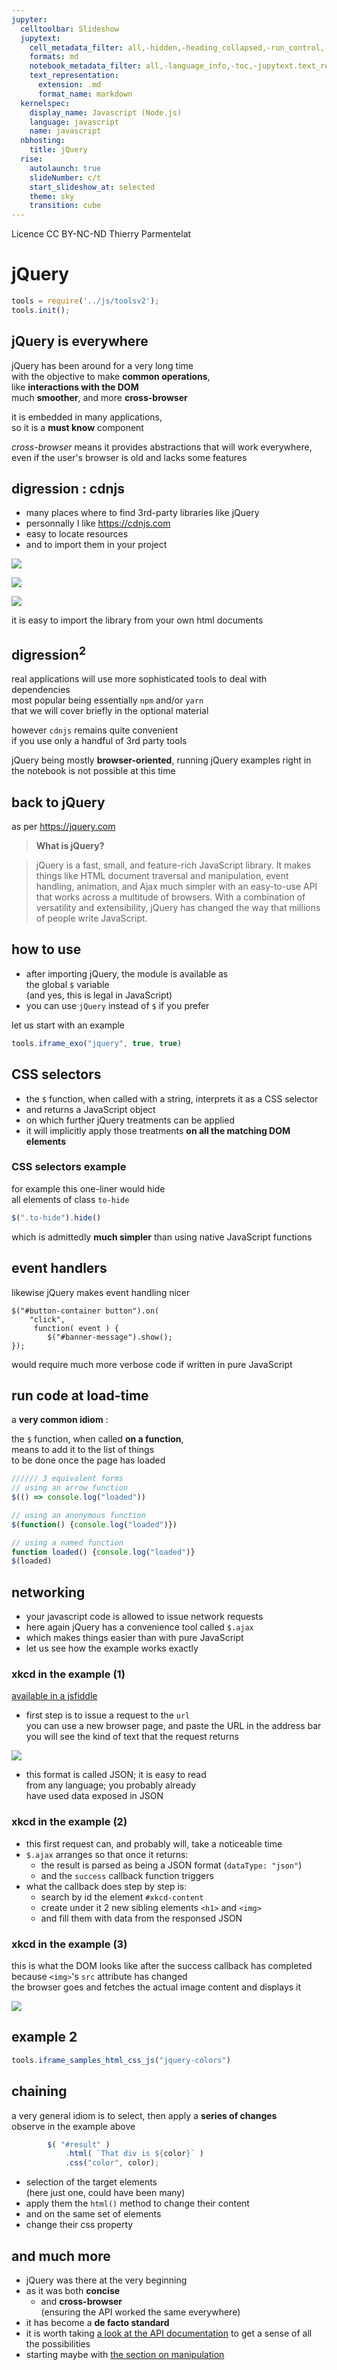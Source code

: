 ```yaml
---
jupyter:
  celltoolbar: Slideshow
  jupytext:
    cell_metadata_filter: all,-hidden,-heading_collapsed,-run_control,-trusted
    formats: md
    notebook_metadata_filter: all,-language_info,-toc,-jupytext.text_representation.jupytext_version,-jupytext.text_representation.format_version
    text_representation:
      extension: .md
      format_name: markdown
  kernelspec:
    display_name: Javascript (Node.js)
    language: javascript
    name: javascript
  nbhosting:
    title: jQuery
  rise:
    autolaunch: true
    slideNumber: c/t
    start_slideshow_at: selected
    theme: sky
    transition: cube
---
```


<!-- #region slideshow={"slide_type": "slide"} -->
<div class="licence">
<span>Licence CC BY-NC-ND</span>
<span>Thierry Parmentelat</span>
</div>
<!-- #endregion -->

<!-- #region slideshow={"slide_type": ""} -->
# jQuery
<!-- #endregion -->

```javascript
tools = require('../js/toolsv2');
tools.init();
```

<!-- #region slideshow={"slide_type": "slide"} -->
## jQuery is everywhere
<!-- #endregion -->

jQuery has been around for a very long time  
with the objective to make **common operations**,  
like **interactions with the DOM**   
much **smoother**, and more **cross-browser**

it is embedded in many applications,  
so it is a **must know** component


<p class="rise-footnote"><i>cross-browser</i> means it provides abstractions that will work everywhere, even if the user's browser is old and lacks some features</p>

<!-- #region slideshow={"slide_type": "slide"} -->
## digression : cdnjs
<!-- #endregion -->

* many places where to find 3rd-party libraries like jQuery
* personnally I like <https://cdnjs.com>
* easy to locate resources
* and to import them in your project

<!-- #region slideshow={"slide_type": "slide"} -->
![](../media/cdnjs-search.png)
<!-- #endregion -->

<!-- #region slideshow={"slide_type": "slide"} -->
![](../media/cdnjs-copy.png)
<!-- #endregion -->

<!-- #region slideshow={"slide_type": "slide"} -->
![](../media/cdnjs-paste.png)
<!-- #endregion -->

it is easy to import the library from your own html documents

<!-- #region slideshow={"slide_type": "slide"} -->
## digression$^2$ 
<!-- #endregion -->

real applications will use more sophisticated tools to deal with dependencies  
most popular being essentially `npm` and/or `yarn`  
that we will cover briefly in the optional material

however `cdnjs` remains quite convenient  
if you use only a handful of 3rd party tools


<p class="rise-footnote"> jQuery being mostly <b>browser-oriented</b>, 
    running jQuery examples right in the notebook is not possible at this time</p>

<!-- #region slideshow={"slide_type": "slide"} -->
## back to jQuery
<!-- #endregion -->

as per <https://jquery.com>

> **What is jQuery?** 

> jQuery is a fast, small, and feature-rich JavaScript library. It makes things like HTML document traversal and manipulation, event handling, animation, and Ajax much simpler with an easy-to-use API that works across a multitude of browsers. With a combination of versatility and extensibility, jQuery has changed the way that millions of people write JavaScript.



<!-- #region slideshow={"slide_type": "slide"} -->
## how to use
<!-- #endregion -->

* after importing jQuery, the module is available as  
  the global `$` variable  
  (and yes, this is legal in JavaScript)
* you can use `jQuery` instead of `$` if you prefer

let us start with an example

```javascript slideshow={"slide_type": "slide"} hide_input=true
tools.iframe_exo("jquery", true, true)
```

<!-- #region slideshow={"slide_type": "slide"} -->
## CSS selectors
<!-- #endregion -->

* the `$` function, when called with a string, interprets it as a CSS selector
* and returns a JavaScript object
* on which further jQuery treatments can be applied
* it will implicitly apply those treatments **on all the matching DOM elements**

<!-- #region slideshow={"slide_type": "slide"} -->
### CSS selectors example
<!-- #endregion -->

<!-- #region slideshow={"slide_type": ""} -->
for example this one-liner would hide  
all elements of class `to-hide`
```javascript
$(".to-hide").hide()
```

which is admittedly **much simpler** than using native JavaScript functions 
<!-- #endregion -->

<!-- #region slideshow={"slide_type": "slide"} -->
## event handlers
<!-- #endregion -->

likewise jQuery makes event handling nicer
```
$("#button-container button").on( 
    "click",
     function( event ) {
        $("#banner-message").show();
});
```

would require much more verbose code if written in pure JavaScript

<!-- #region slideshow={"slide_type": "slide"} -->
##  run code at load-time
<!-- #endregion -->

<!-- #region -->
a **very common idiom** :  

the `$` function, when called **on a function**,  
means to add it to the list of things  
to be done once the page has loaded

```javascript
////// 3 equivalent forms 
// using an arrow function
$(() => console.log("loaded"))

// using an anonymous function
$(function() {console.log("loaded")})

// using a named function
function loaded() {console.log("loaded")}
$(loaded)
```
<!-- #endregion -->

<!-- #region slideshow={"slide_type": "slide"} -->
## networking
<!-- #endregion -->

* your javascript code is allowed to issue network requests
* here again jQuery has a convenience tool called `$.ajax`
* which makes things easier than with pure JavaScript
* let us see how the example works exactly

<!-- #region cell_style="center" slideshow={"slide_type": "slide"} -->
### xkcd in the example (1)

[available in a jsfiddle](http://jsfiddle.net/bbalkenhol/mMPXG/)

* first step is to issue a request to the `url`  
  you can use a new browser page, and paste the URL in the address bar  
  you will see the kind of text that the request returns 
  
![](../media/xkcd-pass1.png)

* this format is called JSON; it is easy to read  
  from any language; you probably already   
  have used data exposed in JSON
<!-- #endregion -->

<!-- #region slideshow={"slide_type": "slide"} -->
### xkcd in the example (2)
<!-- #endregion -->

* this first request can, and probably will, take a noticeable time
* `$.ajax` arranges so that once it returns:
  * the result is parsed as being a JSON format (`dataType: "json"`)
  * and the `success` callback function triggers
* what the callback does step by step is:
  * search by id the element `#xkcd-content`
  * create under it 2 new sibling elements `<h1>` and `<img>`
  * and fill them with data from the responsed JSON

<!-- #region slideshow={"slide_type": "slide"} -->
### xkcd in the example (3)
<!-- #endregion -->

this is what the DOM looks like after the success callback has completed  
because `<img>`'s `src` attribute has changed  
the browser goes and fetches the actual image content and displays it

![](../media/xkcd-pass2.png)


<!-- #region slideshow={"slide_type": "slide"} -->
## example 2
<!-- #endregion -->

```javascript
tools.iframe_samples_html_css_js("jquery-colors")
```

<!-- #region slideshow={"slide_type": "slide"} -->
## chaining
<!-- #endregion -->

<!-- #region -->
a very general idiom is to select, then apply a **series of changes**  
observe in the example above

```javascript
        $( "#result" )
            .html( `That div is ${color}` )
            .css("color", color);
```

* selection of the target elements  
  (here just one, could have been many)
* apply them the `html()` method to change their content
* and on the same set of elements
* change their css property
<!-- #endregion -->

<!-- #region slideshow={"slide_type": "slide"} -->
## and much more
<!-- #endregion -->

* jQuery was there at the very beginning  
* as it was both **concise**
  * and **cross-browser**  
    (ensuring the API worked the same everywhere)
* it has become a **de facto standard**
* it is worth taking [a look at the API documentation](https://api.jquery.com/) to get a sense of all the possibilities
* starting maybe with [the section on manipulation](https://api.jquery.com/category/manipulation/)
